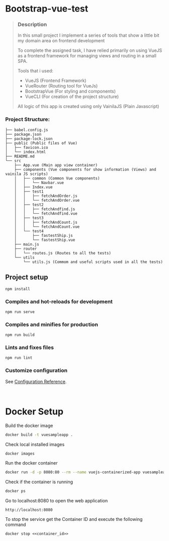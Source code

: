 # Bootstrap-vue-test

> ### Description
>
> In this small project I implement a series of tools that show a little bit my domain area on frontend development
>
> To complete the assigned task, I have relied primarily on using VueJS as a frontend framework for managing views and routing in a small SPA.
>
> Tools that i used:
>
> - VueJS (Frontend Framework)
> - VueRouter (Routing tool for VueJs)
> - BootstrapVue (For styling and components)
> - VueCLI (For creation of the project structure)
>
> All logic of this app is created using only VainilaJS (Plain Javascript)
>

### Project Structure:
```
├── babel.config.js
├── package.json
├── package-lock.json
├── public (Public files of Vue)
│   ├── favicon.ico
│   └── index.html
├── README.md
└── src
    ├── App.vue (Main app view container)
    ├── components (Vue components for show information (Views) and vainila JS scripts)
    │   ├── common (Common Vue components)
    │   │   └── Navbar.vue
    │   ├── Index.vue
    │   ├── test1
    │   │   ├── fetchAndOrder.js
    │   │   └── fetchAndOrder.vue
    │   ├── test2
    │   │   ├── fetchAndfind.js
    │   │   └── fetchAndfind.vue
    │   ├── test3
    │   │   ├── fetchAndCount.js
    │   │   └── fetchAndCount.vue
    │   └── test4
    │       ├── fastestShip.js
    │       └── fastestShip.vue
    ├── main.js
    ├── router
    │   └── routes.js (Routes to all the tests)
    └── utils
        └── utils.js (Commom and useful scripts used in all the tests)

```

## Project setup
```
npm install
```

### Compiles and hot-reloads for development
```
npm run serve
```

### Compiles and minifies for production
```
npm run build
```

### Lints and fixes files
```
npm run lint
```

### Customize configuration
See [Configuration Reference](https://cli.vuejs.org/config/).

<br>

# Docker Setup

Build the docker image

```bash
docker build -t vuesampleapp .
```

Check local installed images

```bash
docker images
```

Run the docker container
```bash
docker run -d -p 8080:80 --rm --name vuejs-containerized-app vuesampleapp
```

Check if the container is running
```bash
docker ps
```

Go to localhost:8080 to open the web application
```
http://localhost:8080
```

To stop the service get the Container ID and execute the following command
```
docker stop <<container_id>>
```
